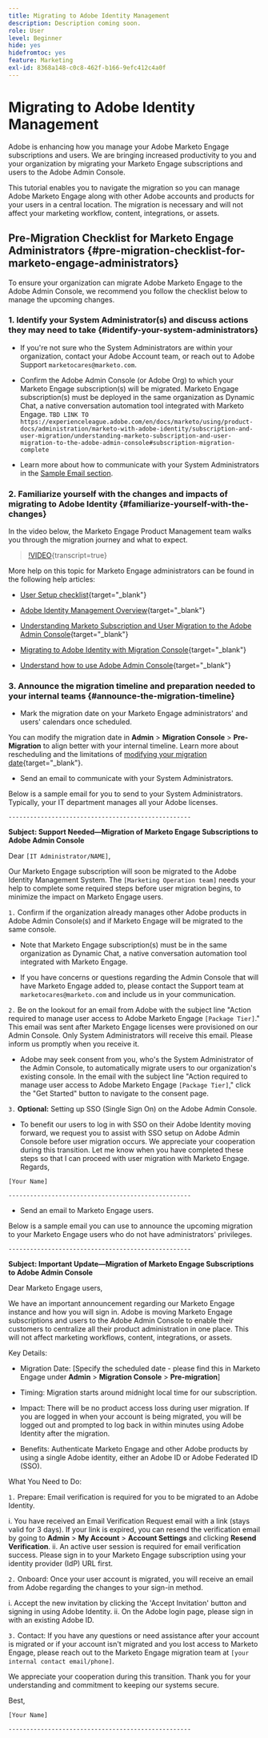 ```yaml
---
title: Migrating to Adobe Identity Management
description: Description coming soon.
role: User
level: Beginner
hide: yes
hidefromtoc: yes
feature: Marketing
exl-id: 8368a148-c0c8-462f-b166-9efc412c4a0f
---
```

# Migrating to Adobe Identity Management

Adobe is enhancing how you manage your Adobe Marketo Engage subscriptions and users. We are bringing increased productivity to you and your organization by migrating your Marketo Engage subscriptions and users to the Adobe Admin Console.

This tutorial enables you to navigate the migration so you can manage Adobe Marketo Engage along with other Adobe accounts and products for your users in a central location. The migration is necessary and will not affect your marketing workflow, content, integrations, or assets.

## Pre-Migration Checklist for Marketo Engage Administrators {#pre-migration-checklist-for-marketo-engage-administrators}

To ensure your organization can migrate Adobe Marketo Engage to the Adobe Admin Console, we recommend you follow the checklist below to manage the upcoming changes.

### 1. Identify your System Administrator(s) and discuss actions they may need to take {#identify-your-system-administrators}

* If you're not sure who the System Administrators are within your organization, contact your Adobe Account team, or reach out to Adobe Support `marketocares@marketo.com`.

* Confirm the Adobe Admin Console (or Adobe Org) to which your Marketo Engage subscription(s) will be migrated.  Marketo Engage subscription(s) must be deployed in the same organization as Dynamic Chat, a native conversation automation tool integrated with Marketo Engage. 
`TBD LINK TO https://experienceleague.adobe.com/en/docs/marketo/using/product-docs/administration/marketo-with-adobe-identity/subscription-and-user-migration/understanding-marketo-subscription-and-user-migration-to-the-adobe-admin-console#subscription-migration-complete`

* Learn more about how to communicate with your System Administrators in the [Sample Email section](#announce-the-migration-timeline).

### 2. Familiarize yourself with the changes and impacts of migrating to Adobe Identity {#familiarize-yourself-with-the-changes}

In the video below, the Marketo Engage Product Management team walks you through the migration journey and what to expect.

>[!VIDEO](https://video.tv.adobe.com/v/3430920t3/?quality=12&learn=on){transcript=true}

More help on this topic for Marketo Engage administrators can be found in the following help articles:

* [User Setup checklist](https://experienceleague.adobe.com/en/docs/marketo/using/getting-started/initial-setup/user-setup){target="_blank"}

* [Adobe Identity Management Overview](https://experienceleague.adobe.com/en/docs/marketo/using/product-docs/administration/marketo-with-adobe-identity/adobe-identity-management-overview){target="_blank"}

* [Understanding Marketo Subscription and User Migration to the Adobe Admin Console](https://experienceleague.adobe.com/en/docs/marketo/using/product-docs/administration/marketo-with-adobe-identity/subscription-and-user-migration/understanding-marketo-subscription-and-user-migration-to-the-adobe-admin-console){target="_blank"}

* [Migrating to Adobe Identity with Migration Console](https://experienceleague.adobe.com/en/docs/marketo/using/product-docs/administration/marketo-with-adobe-identity/subscription-and-user-migration/migrating-to-adobe-identity){target="_blank"}

* [Understand how to use Adobe Admin Console](https://helpx.adobe.com/enterprise/using/admin-console.html){target="_blank"}

### 3. Announce the migration timeline and preparation needed to your internal teams {#announce-the-migration-timeline}

* Mark the migration date on your Marketo Engage administrators' and users' calendars once scheduled.

You can modify the migration date in **Admin** > **Migration Console** > **Pre-Migration** to align better with your internal timeline. Learn more about rescheduling and the limitations of [modifying your migration date](https://experienceleague.adobe.com/en/docs/marketo/using/product-docs/administration/marketo-with-adobe-identity/subscription-and-user-migration/migrating-to-adobe-identity#pre-migration){target="_blank"}.

* Send an email to communicate with your System Administrators.

Below is a sample email for you to send to your System Administrators. Typically, your IT department manages all your Adobe licenses.

`---------------------------------------------------`

**Subject: Support Needed&mdash;Migration of Marketo Engage Subscriptions to Adobe Admin Console**

Dear `[IT Administrator/NAME]`,

Our Marketo Engage subscription will soon be migrated to the Adobe Identity Management System. The `[Marketing Operation team]` needs your help to complete some required steps before user migration begins, to minimize the impact on Marketo Engage users.

`1.` Confirm if the organization already manages other Adobe products in Adobe Admin Console(s) and if Marketo Engage will be migrated to the same console.

* Note that Marketo Engage subscription(s) must be in the same organization as Dynamic Chat, a native conversation automation tool integrated with Marketo Engage.

* If you have concerns or questions regarding the Admin Console that will have Marketo Engage added to, please contact the Support team at `marketocares@marketo.com` and include us in your communication.

`2.` Be on the lookout for an email from Adobe with the subject line "Action required to manage user access to Adobe Marketo Engage `[Package Tier]`." This email was sent after Marketo Engage licenses were provisioned on our Admin Console. Only System Administrators will receive this email. Please inform us promptly when you receive it.

* Adobe may seek consent from you, who's the System Administrator of the Admin Console, to automatically migrate users to our organization's existing console. In the email with the subject line "Action required to manage user access to Adobe Marketo Engage `[Package Tier]`," click the "Get Started" button to navigate to the consent page.

`3.` **Optional:** Setting up SSO (Single Sign On) on the Adobe Admin Console.

* To benefit our users to log in with SSO on their Adobe Identity moving forward, we request you to assist with SSO setup on Adobe Admin Console before user migration occurs. 
We appreciate your cooperation during this transition. Let me know when you have completed these steps so that I can proceed with user migration with Marketo Engage.
Regards,

`[Your Name]`

`---------------------------------------------------`

* Send an email to Marketo Engage users.

Below is a sample email you can use to announce the upcoming migration to your Marketo Engage users who do not have administrators' privileges.

`---------------------------------------------------`

**Subject: Important Update&mdash;Migration of Marketo Engage Subscriptions to Adobe Admin Console**

Dear Marketo Engage users,

We have an important announcement regarding our Marketo Engage instance and how you will sign in. Adobe is moving Marketo Engage subscriptions and users to the Adobe Admin Console to enable their customers to centralize all their product administration in one place. This will not affect marketing workflows, content, integrations, or assets.

Key Details:

* Migration Date: [Specify the scheduled date - please find this in Marketo Engage under **Admin** > **Migration Console** > **Pre-migration**]

* Timing: Migration starts around midnight local time for our subscription. 

* Impact: There will be no product access loss during user migration. If you are logged in when your account is being migrated, you will be logged out and prompted to log back in within minutes using Adobe Identity after the migration.

* Benefits: Authenticate Marketo Engage and other Adobe products by using a single Adobe identity, either an Adobe ID or Adobe Federated ID (SSO).

What You Need to Do:

`1.` Prepare: Email verification is required for you to be migrated to an Adobe Identity. 

i. You have received an Email Verification Request email with a link (stays valid for 3 days). If your link is expired, you can resend the verification email by going to **Admin** > **My Account** > **Account Settings** and clicking **Resend Verification**.
ii. An active user session is required for email verification success. Please sign in to your Marketo Engage subscription using your identity provider (IdP) URL first.

`2.` Onboard: Once your user account is migrated, you will receive an email from Adobe regarding the changes to your sign-in method. 

i. Accept the new invitation by clicking the 'Accept Invitation' button and signing in using Adobe Identity. 
ii. On the Adobe login page, please sign in with an existing Adobe ID. 

`3.` Contact: If you have any questions or need assistance after your account is migrated or if your account isn't migrated and you lost access to Marketo Engage, please reach out to the Marketo Engage migration team at `[your internal contact email/phone]`.

We appreciate your cooperation during this transition. Thank you for your understanding and commitment to keeping our systems secure.

Best,

`[Your Name]`

`---------------------------------------------------`
